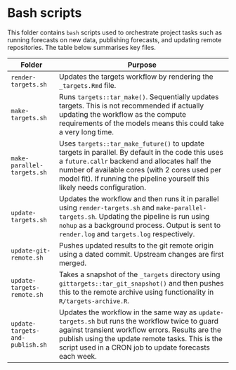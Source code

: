 # Bash scripts

This folder contains `bash` scripts used to orchestrate project tasks such as running forecasts on new data, publishing forecasts, and updating remote repositories. The table below summarises key files.

Folder | Purpose
---|---
`render-targets.sh` | Updates the targets workflow by rendering the `_targets.Rmd` file.
`make-targets.sh` | Runs `targets::tar_make()`. Sequentially updates targets. This is not recommended if actually updating the workflow as the compute requirements of the models means this could take a very long time.
`make-parallel-targets.sh` | Uses `targets::tar_make_future()` to update targets in parallel. By default in the code this uses a `future.callr` backend and allocates half the number of available cores (with 2 cores used per model fit). If running the pipeline yourself this likely needs configuration.
`update-targets.sh` | Updates the workflow and then runs it in parallel using `render-targets.sh` and `make-parallel-targets.sh`. Updating the pipeline is run using `nohup` as a background process. Output is sent to `render.log` and `targets.log` respectively.
`update-git-remote.sh` | Pushes updated results to the git remote origin using a dated commit. Upstream changes are first merged.
`update-targets-remote.sh` | Takes a snapshot of the `_targets` directory using `gittargets::tar_git_snapshot()` and then pushes this to the remote archive using functionality in `R/targets-archive.R`.
`update-targets-and-publish.sh` | Updates the workflow in the same way as `update-targets.sh` but runs the workflow twice to guard against transient workflow errors. Results are the publish using the update remote tasks. This is the script used in a CRON job to update forecasts each week.